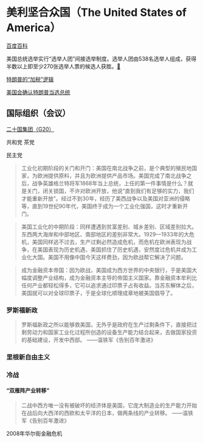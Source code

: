 # 美利坚合众国（The United States of America）

[百度百科](https://baike.baidu.com/item/%E7%BE%8E%E5%9B%BD/125486)


美国总统选举实行“选举人团”间接选举制度。选举人团由538名选举人组成，获得半数以上即至少270张选举人票的候选人获胜。[🔗](https://weibo.com/2810373291/P5oEhmNoQ)

[特朗普的“加税”逻辑](https://m.weibo.cn/status/5113279992824698)

[美国会确认特朗普当选总统](https://weibo.com/2810373291/P8qTGzz3P)

## 国际组织（会议）

[二十国集团（G20）](../#二十国集团-g20)


共和党
茶党

民主党

>工业化初期阶段的关门和开门：美国在南北战争之前，是个典型的殖民地国家，为欧洲提供原料，并且为欧洲提供产品市场。美国完成了南北战争之后，战争英雄格兰特将军1868年当上总统，上任的第一件事情是什么？就是关门，闭关锁国，不许对欧洲开放，他说“直到我们有足够的实力，我们才能重新开放”。经过不到30年，经历了美西战争以及美国对亚洲的侵略等，直到19世纪90年代，美国终于成为一个工业化强国，这时才重新开门。

> 美国工业化的中期阶段：同样遭遇到贫富差别、城乡差别、区域差别拉大。东西两大海岸和中部地区、南部地区的差别非常大。1929—1933年的大危机，美国同样逃不过去，生产过剩必然造成危机，而危机在欧洲表现为战争，在美国表现为历史机遇，美国抓住了历史机遇，安然度过危机并成为工业化大国。美国不用像中国今天这样费劲，因为欧战帮它解决了问题。

> 成为金融资本帝国：因为欧战，美国成为西方世界的中央银行，于是美国大幅度调整产业结构，成为金融资本主导的帝国主义国家。靠金融资本牟利比任何产业都轻松得多，它可以追求通过印票子占有收益。当苏东解体之后，美国就可以对全球印票子，于是全球化顺理成章地被美国倡导了。

### 罗斯福新政

> 罗斯福新政之所以能够救美国，无外乎是政府在生产过剩条件下，直接把过剩劳动力和国家工业化过程所创造的设备生产能力结合起来，去做国家投资的基础建设，开发中西部。 ——温铁军《告别百年激进》

### 里根新自由主义

### 冷战

#### “双雁阵产业转移”

> 二战中西方唯一没有被破坏的经济体是美国，它庞大制造业的生产能力开始在战后向大西洋的西欧和太平洋的日本，做两条线的产业转移。 ——温铁军《告别百年激进》

2008年华尔街金融危机